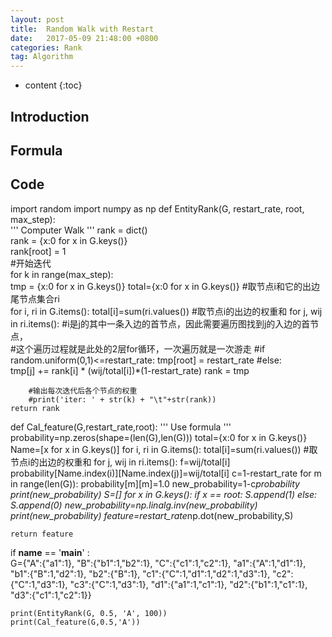 ```yaml
---
layout: post
title:  Random Walk with Restart
date:   2017-05-09 21:48:00 +0800
categories: Rank
tag: Algorithm
---
```


* content
{:toc}


## Introduction

## Formula

## Code
import random
import numpy as np
def EntityRank(G, restart_rate, root, max_step):  
'''
Computer Walk
'''
    rank = dict()  
    rank = {x:0 for x in G.keys()}  
    rank[root] = 1  
    #开始迭代  
    for k in range(max_step):  
        tmp = {x:0 for x in G.keys()}
        total={x:0 for x in G.keys()}
        #取节点i和它的出边尾节点集合ri  
        for i, ri in G.items():
            total[i]=sum(ri.values())
            #取节点i的出边的权重和
            for j, wij in ri.items():
                #i是j的其中一条入边的首节点，因此需要遍历图找到j的入边的首节点，  
                #这个遍历过程就是此处的2层for循环，一次遍历就是一次游走 
                #if random.uniform(0,1)<=restart_rate:
                tmp[root] = restart_rate
                #else:       
                tmp[j] += rank[i] * (wij/total[i])*(1-restart_rate)
        rank = tmp  
  
        #输出每次迭代后各个节点的权重  
        #print('iter: ' + str(k) + "\t"+str(rank)) 
    return rank  

def Cal_feature(G,restart_rate,root):
'''
Use formula
'''
    probability=np.zeros(shape=(len(G),len(G)))
    total={x:0 for x in G.keys()}
    Name=[x for x in G.keys()]
    for i, ri in G.items():
            total[i]=sum(ri.values())
            #取节点i的出边的权重和
            for j, wij in ri.items():
                f=wij/total[i]
                probability[Name.index(i)][Name.index(j)]=wij/total[i]
    c=1-restart_rate
    for m in range(len(G)):
        probability[m][m]=1.0
    new_probability=1-c*probability
    print(new_probability)
    S=[]
    for x in G.keys():
        if x == root:
            S.append(1)
        else:
            S.append(0)
    new_probability=np.linalg.inv(new_probability)
    print(new_probability)
    feature=restart_rate*np.dot(new_probability,S)
    
    return feature
  
if __name__ == '__main__' :  
    G={"A":{"a1":1},
       "B":{"b1":1,"b2":1},
       "C":{"c1":1,"c2":1},
       "a1":{"A":1,"d1":1},
       "b1":{"B":1,"d2":1},
       "b2":{"B":1},
       "c1":{"C":1,"d1":1,"d2":1,"d3":1},
       "c2":{"C":1,"d3":1},
       "c3":{"C":1,"d3":1},
       "d1":{"a1":1,"c1":1},
       "d2":{"b1":1,"c1":1},
       "d3":{"c1":1,"c2":1}}
  
    print(EntityRank(G, 0.5, 'A', 100))
    print(Cal_feature(G,0.5,'A'))
